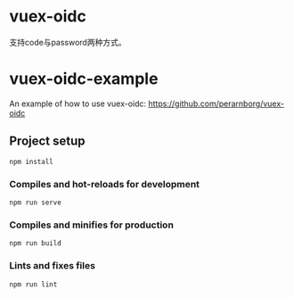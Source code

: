 # vuex-oidc
支持code与password两种方式。

# vuex-oidc-example

An example of how to use vuex-oidc: https://github.com/perarnborg/vuex-oidc

## Project setup
```
npm install
```

### Compiles and hot-reloads for development
```
npm run serve
```

### Compiles and minifies for production
```
npm run build
```

### Lints and fixes files
```
npm run lint
```

